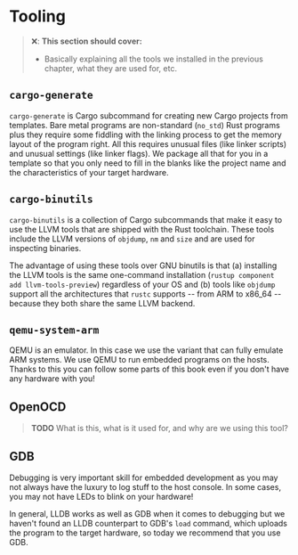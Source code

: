 # Tooling

> ❌: **This section should cover:**
>
> * Basically explaining all the tools we installed in the previous chapter, what they are used for, etc.

## `cargo-generate`

`cargo-generate` is Cargo subcommand for creating new Cargo projects from
templates. Bare metal programs are non-standard (`no_std`) Rust programs plus
they require some fiddling with the linking process to get the memory layout of
the program right. All this requires unusual files (like linker scripts) and
unusual settings  (like linker flags). We package all that for you in a template
so that you only need to fill in the blanks like the project name and the
characteristics of your target hardware.

## `cargo-binutils`

`cargo-binutils` is a collection of Cargo subcommands that make it easy to use
the LLVM tools that are shipped with the Rust toolchain. These tools include the
LLVM versions of `objdump`, `nm` and `size` and are used for inspecting
binaries.

The advantage of using these tools over GNU binutils is that (a) installing the
LLVM tools is the same one-command installation (`rustup component add
llvm-tools-preview`) regardless of your OS and (b) tools like `objdump` support
all the architectures that `rustc` supports -- from ARM to x86_64 -- because
they both share the same LLVM backend.

## `qemu-system-arm`

QEMU is an emulator. In this case we use the variant that can fully emulate ARM
systems. We use QEMU to run embedded programs on the hosts. Thanks to this you
can follow some parts of this book even if you don't have any hardware with you!

## OpenOCD

> **TODO** What is this, what is it used for, and why are we using this tool?

## GDB

Debugging is very important skill for embedded development as you may not always
have the luxury to log stuff to the host console. In some cases, you may not
have LEDs to blink on your hardware!

In general, LLDB works as well as GDB when it comes to debugging but we haven't
found an LLDB counterpart to GDB's `load` command, which uploads the program to
the target hardware, so today we recommend that you use GDB.
